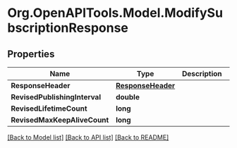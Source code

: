 # Org.OpenAPITools.Model.ModifySubscriptionResponse

## Properties

Name | Type | Description | Notes
------------ | ------------- | ------------- | -------------
**ResponseHeader** | [**ResponseHeader**](ResponseHeader.md) |  | [optional] 
**RevisedPublishingInterval** | **double** |  | [optional] 
**RevisedLifetimeCount** | **long** |  | [optional] 
**RevisedMaxKeepAliveCount** | **long** |  | [optional] 

[[Back to Model list]](../README.md#documentation-for-models) [[Back to API list]](../README.md#documentation-for-api-endpoints) [[Back to README]](../README.md)

